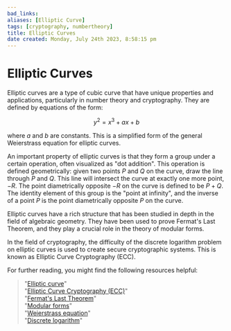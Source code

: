 ```yaml
---
bad_links: 
aliases: [Elliptic Curve]
tags: [cryptography, numbertheory]
title: Elliptic Curves
date created: Monday, July 24th 2023, 8:58:15 pm
---
```

# Elliptic Curves

Elliptic curves are a type of cubic curve that have unique properties and applications, particularly in number theory and cryptography. They are defined by equations of the form:

$$
y^2 = x^3 + ax + b
$$

where $a$ and $b$ are constants. This is a simplified form of the general Weierstrass equation for elliptic curves. 

An important property of elliptic curves is that they form a group under a certain operation, often visualized as "dot addition". This operation is defined geometrically: given two points $P$ and $Q$ on the curve, draw the line through $P$ and $Q$. This line will intersect the curve at exactly one more point, $-R$. The point diametrically opposite $-R$ on the curve is defined to be $P + Q$. The identity element of this group is the "point at infinity", and the inverse of a point $P$ is the point diametrically opposite $P$ on the curve.

Elliptic curves have a rich structure that has been studied in depth in the field of algebraic geometry. They have been used to prove Fermat's Last Theorem, and they play a crucial role in the theory of modular forms.

In the field of cryptography, the difficulty of the discrete logarithm problem on elliptic curves is used to create secure cryptographic systems. This is known as Elliptic Curve Cryptography (ECC).

For further reading, you might find the following resources helpful:

> "[Elliptic curve](https://www.google.com/search?q=Elliptic+curve)"  
> "[Elliptic Curve Cryptography (ECC)](https://www.google.com/search?q=Elliptic+Curve+Cryptography+(ECC))"  
> "[Fermat's Last Theorem](https://www.google.com/search?q=Fermat%27s+Last+Theorem)"  
> "[Modular forms](https://www.google.com/search?q=Modular+forms)"  
> "[Weierstrass equation](https://www.google.com/search?q=Weierstrass+equation)"  
> "[Discrete logarithm](https://www.google.com/search?q=Discrete+logarithm)"